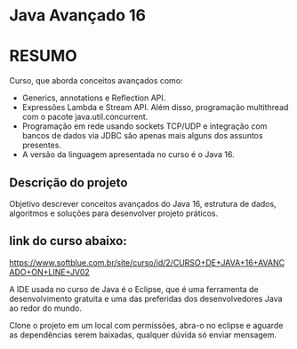 # Java Avançado 16

# RESUMO

Curso, que aborda conceitos avançados como:
* Generics, annotations e Reflection API. 
* Expressões Lambda e Stream API. Além disso, programação multithread com o pacote java.util.concurrent.
* Programação em rede usando sockets TCP/UDP e integração com bancos de dados via JDBC são apenas mais alguns dos assuntos presentes.
* A versão da linguagem apresentada no curso é o Java 16.


## Descrição do projeto

Objetivo descrever conceitos avançados do Java 16, estrutura de dados, algoritmos e soluções para desenvolver projeto práticos.

## link do curso abaixo:
https://www.softblue.com.br/site/curso/id/2/CURSO+DE+JAVA+16+AVANCADO+ON+LINE+JV02

A IDE usada no curso de Java é o Eclipse, que é uma ferramenta de desenvolvimento gratuita e uma das preferidas dos desenvolvedores Java ao redor do mundo.

Clone o projeto em um local com permissões, abra-o no eclipse e aguarde
as dependências serem baixadas, qualquer dúvida só enviar mensagem.
